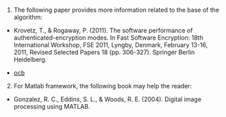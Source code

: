 
1) The following paper provides more information related to the base of the algorithm:

  * Krovetz, T., & Rogaway, P. (2011). The software performance of authenticated-encryption modes. In Fast Software Encryption: 18th International Workshop, FSE 2011, Lyngby, Denmark, February 13-16, 2011, Revised Selected Papers 18 (pp. 306-327). Springer Berlin Heidelberg.

  * [ocb](https://www.cs.ucdavis.edu/~rogaway/ocb/index.html)

2) For Matlab framework, the following book may help the reader:

  * Gonzalez, R. C., Eddins, S. L., & Woods, R. E. (2004). Digital image processing using MATLAB.

